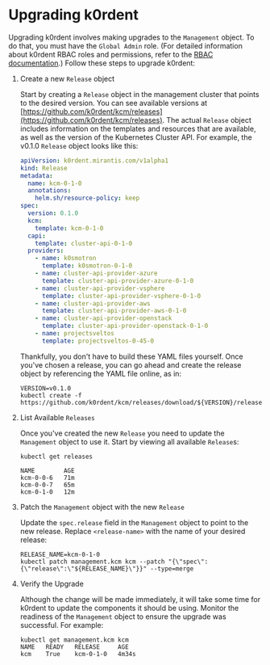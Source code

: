 # Upgrading k0rdent

Upgrading k0rdent involves making upgrades to the `Management` object. To do that, you must have the `Global Admin` role. (For detailed information about k0rdent RBAC roles and permissions, refer to the [RBAC documentation](admin-rbac.md).) Follow these steps to upgrade k0rdent:

1. Create a new `Release` object

    Start by creating a `Release` object in the management cluster that points to the desired version. You can see
    available versions at [https://github.com/k0rdent/kcm/releases](https://github.com/k0rdent/kcm/releases).  The actual
    `Release` object includes information on the templates and resources that are available, as well as the version of the
    Kubernetes Cluster API.  For example, the v0.1.0 `Release` object looks like this:

    ```yaml
    apiVersion: k0rdent.mirantis.com/v1alpha1
    kind: Release
    metadata:
      name: kcm-0-1-0
      annotations:
        helm.sh/resource-policy: keep
    spec:
      version: 0.1.0
      kcm:
        template: kcm-0-1-0
      capi:
        template: cluster-api-0-1-0
      providers:
        - name: k0smotron
          template: k0smotron-0-1-0
        - name: cluster-api-provider-azure
          template: cluster-api-provider-azure-0-1-0
        - name: cluster-api-provider-vsphere
          template: cluster-api-provider-vsphere-0-1-0
        - name: cluster-api-provider-aws
          template: cluster-api-provider-aws-0-1-0
        - name: cluster-api-provider-openstack
          template: cluster-api-provider-openstack-0-1-0
        - name: projectsveltos
          template: projectsveltos-0-45-0
    ```

    Thankfully, you don't have to build these YAML files yourself. Once you've chosen a release, you can go ahead and create the release object by referencing the YAML file online, as in:

    ```shell
    VERSION=v0.1.0
    kubectl create -f https://github.com/k0rdent/kcm/releases/download/${VERSION}/release.yaml
    ```

2. List Available `Releases`

    Once you've created the new `Release` you need to update the `Management` object to use it. Start by viewing all available `Release`s:

    ```shell
    kubectl get releases
    ```

    ```console
    NAME        AGE
    kcm-0-0-6   71m
    kcm-0-0-7   65m
    kcm-0-1-0   12m
    ```

3. Patch the `Management` object with the new `Release`

    Update the `spec.release` field in the `Management` object to point to the new release. Replace `<release-name>` with the name of your desired release:

    ```shell
    RELEASE_NAME=kcm-0-1-0
    kubectl patch management.kcm kcm --patch "{\"spec\":{\"release\":\"${RELEASE_NAME}\"}}" --type=merge
    ```

4. Verify the Upgrade

    Although the change will be made immediately, it will take some time for k0rdent to update the components it should be
    using. Monitor the readiness of the `Management` object to ensure the upgrade was successful. For example:

    ```shell
    kubectl get management.kcm kcm
    NAME   READY   RELEASE     AGE
    kcm    True    kcm-0-1-0   4m34s
    ```
